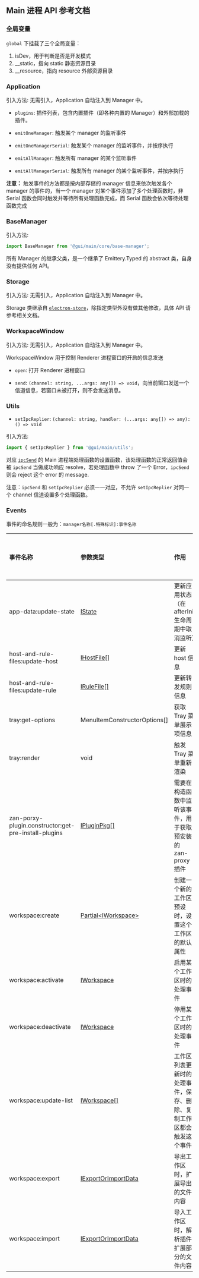 ## Main 进程 API 参考文档

### 全局变量

`global` 下挂载了三个全局变量：

1. isDev，用于判断是否是开发模式
2. __static，指向 static 静态资源目录
3. __resource，指向 resource 外部资源目录

### Application

引入方法: 无需引入，Application 自动注入到 Manager 中。

- `plugins`: 插件列表，包含内置插件（即各种内置的 Manager）和外部加载的插件。

- `emitOneManager`: 触发某个 manager 的监听事件

- `emitOneManagerSerial`: 触发某个 manager 的监听事件，并按序执行

- `emitAllManager`: 触发所有 manager 的某个监听事件

- `emitAllManagerSerial`: 触发所有 manager 的某个监听事件，并按序执行

**注意：** 触发事件的方法都是按内部存储的 manager 信息来依次触发各个 manager 的事件的，当一个 manager 对某个事件添加了多个处理函数时，非 Serial 函数会同时触发并等待所有处理函数完成，而 Serial 函数会依次等待处理函数完成

### BaseManager

引入方法:

```ts
import BaseManager from '@gui/main/core/base-manager';
```

所有 Manager 的继承父类，是一个继承了 Emittery.Typed 的 abstract 类，自身没有提供任何 API。

### Storage

引入方法: 无需引入，Application 自动注入到 Manager 中。

Storage 类继承自 [`electron-store`](https://github.com/sindresorhus/electron-store)，除指定类型外没有做其他修改，具体 API 请参考相关文档。

### WorkspaceWindow

引入方法: 无需引入，Application 自动注入到 Manager 中。

WorkspaceWindow 用于控制 Renderer 进程窗口的开启的信息发送

- `open`: 打开 Renderer 进程窗口

- `send`: `(channel: string, ...args: any[]) => void`，向当前窗口发送一个信道信息，若窗口未被打开，则不会发送消息。

### Utils

- `setIpcReplier`: `(channel: string, handler: (...args: any[]) => any): () => void`

引入方法:

```ts
import { setIpcReplier } from '@gui/main/utils';
```

对应 [`ipcSend`](./renderer.md#ipcSend) 的 Main 进程端处理函数的设置函数，该处理函数的正常返回值会被 `ipcSend` 当做成功响应 resolve，若处理函数中 throw 了一个 Error，`ipcSend` 则会 reject 这个 error 的 message.

注意：`ipcSend` 和 `setIpcReplier` 必须一一对应，不允许  `setIpcReplier` 对同一个 channel 信道设置多个处理函数。

### Events

事件的命名规则一般为：`manager名称[.特殊标识]:事件名称`

| 事件名称 | 参数类型 | 作用 | 触发 or 监听 |
| :------ | :------ | :-- | ---------- |
| app-data:update-state | [IState](../../../src/gui/main/managers/app-data/index.d.ts) | 更新应用状态（在 afterInit 生命周期中取消监听）| 触发 |
| host-and-rule-files:update-host | [IHostFile[]](../../../src/gui/main/managers/host-and-rule-files/index.d.ts) | 更新 host 信息 | 监听 |
| host-and-rule-files:update-rule | [IRuleFile[]](../../../src/gui/main/managers/host-and-rule-files/index.d.ts) | 更新转发规则信息 | 监听 |
| tray:get-options | MenuItemConstructorOptions[] | 获取 Tray 菜单展示项信息 | 监听 |
| tray:render | void | 触发 Tray 菜单重新渲染 | 触发 |
| zan-porxy-plugin.constructor:get-pre-install-plugins | [IPluginPkg[]](../../../src/gui/main/managers/zan-proxy-plugin/index.d.ts) | 需要在构造函数中监听该事件，用于获取预安装的 zan-proxy 插件 | 监听 |
| workspace:create | [Partial\<IWorkspace\>](../../../src/gui/main/managers/workspace/index.d.ts) | 创建一个新的工作区预设时，设置这个工作区的默认属性 | 监听 |
| workspace:activate | [IWorkspace](../../../src/gui/main/managers/workspace/index.d.ts) | 启用某个工作区时的处理事件 | 监听 |
| workspace:deactivate | [IWorkspace](../../../src/gui/main/managers/workspace/index.d.ts) | 停用某个工作区时的处理事件 | 监听 |
| workspace:update-list | [IWorkspace[]](../../../src/gui/main/managers/workspace/index.d.ts) | 工作区列表更新时的处理事件，保存、删除、复制工作区都会触发这个事件 | 监听 |
| workspace:export | [IExportOrImportData](../../../src/gui/main/managers/workspace/index.d.ts) | 导出工作区时，扩展导出的文件内容 | 监听 |
| workspace:import | [IExportOrImportData](../../../src/gui/main/managers/workspace/index.d.ts) | 导入工作区时，解析插件扩展部分的文件内容 | 监听 |
